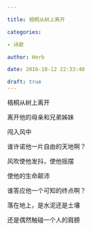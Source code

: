 ```yaml
---

title: 梧桐从树上离开

categories:

- 诗歌

author: Herb

date: 2016-10-12 22:33:40

draft: true
---
```


梧桐从树上离开

离开他的母亲和兄弟姊妹

闯入风中



谁许诺他一片自由的天地啊？

风吹使他发抖，使他摇摆

使他的生命颠沛



谁答应他一个可知的终点啊？

落在地上，是水泥还是土壤

还是偶然触碰一个人的肩膀